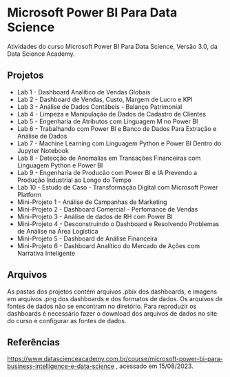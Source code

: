 # Microsoft Power BI Para Data Science
Atividades do curso Microsoft Power BI Para Data Science, Versão 3.0, da Data Science Academy.


## Projetos
- Lab 1 - Dashboard Analítico de Vendas Globais
- Lab 2 - Dashboard de Vendas, Custo, Margem de Lucro e KPI
- Lab 3 - Análise de Dados Contábeis - Balanço Patrimonial
- Lab 4 - Limpeza e Manipulação de Dados de Cadastro de Clientes
- Lab 5 - Engenharia de Atributos com Linguagem M no Power BI
- Lab 6 - Trabalhando com Power BI e Banco de Dados Para Extração e Análise de Dados
- Lab 7 - Machine Learning com Linguagem Python e Power BI Dentro do Jupyter Notebook
- Lab 8 - Detecção de Anomalias em Transações Financeiras com Linguagem Python e Power BI
- Lab 9 - Engenharia de Producão com Power BI e IA Prevendo a Produção Industrial ao Longo do Tempo
- Lab 10 - Estudo de Caso - Transformação Digital com Microsoft Power Platform
- Mini-Projeto 1 - Análise de Campanhas de Marketing
- Mini-Projeto 2 - Dashboard Comercial - Perfomance de Vendas
- Mini-Projeto 3 - Análise de dados de RH com Power BI
- Mini-Projeto 4 - Desconstruindo o Dashboard e Resolvendo Problemas de Análise na Área Logística
- Mini-Projeto 5 - Dashboard de Análise Financeira
- Mini-Projeto 6 - Dashboard Analítico do Mercado de Ações com Narrativa Inteligente


## Arquivos
As pastas dos projetos contém arquivos .pbix dos dashboards, e imagens em arquivos .png dos dashboards e dos formatos de dados.
Os arquivos de fontes de dados não se encontram no diretório.
Para reproduzir os dashboards é necessário fazer o download dos arquivos de dados no site do curso e configurar as fontes de dados.


## Referências
https://www.datascienceacademy.com.br/course/microsoft-power-bi-para-business-intelligence-e-data-science , acessado em 15/08/2023.